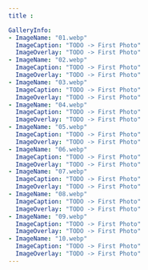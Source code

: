 ```yaml
---
title :

GalleryInfo:
- ImageName: "01.webp"
  ImageCaption: "TODO -> First Photo"
  ImageOverlay: "TODO -> First Photo"
- ImageName: "02.webp"
  ImageCaption: "TODO -> First Photo"
  ImageOverlay: "TODO -> First Photo"
- ImageName: "03.webp"
  ImageCaption: "TODO -> First Photo"
  ImageOverlay: "TODO -> First Photo"
- ImageName: "04.webp"
  ImageCaption: "TODO -> First Photo"
  ImageOverlay: "TODO -> First Photo"
- ImageName: "05.webp"
  ImageCaption: "TODO -> First Photo"
  ImageOverlay: "TODO -> First Photo"
- ImageName: "06.webp"
  ImageCaption: "TODO -> First Photo"
  ImageOverlay: "TODO -> First Photo"
- ImageName: "07.webp"
  ImageCaption: "TODO -> First Photo"
  ImageOverlay: "TODO -> First Photo"
- ImageName: "08.webp"
  ImageCaption: "TODO -> First Photo"
  ImageOverlay: "TODO -> First Photo"
- ImageName: "09.webp"
  ImageCaption: "TODO -> First Photo"
  ImageOverlay: "TODO -> First Photo"
- ImageName: "10.webp"
  ImageCaption: "TODO -> First Photo"
  ImageOverlay: "TODO -> First Photo"
---
```

